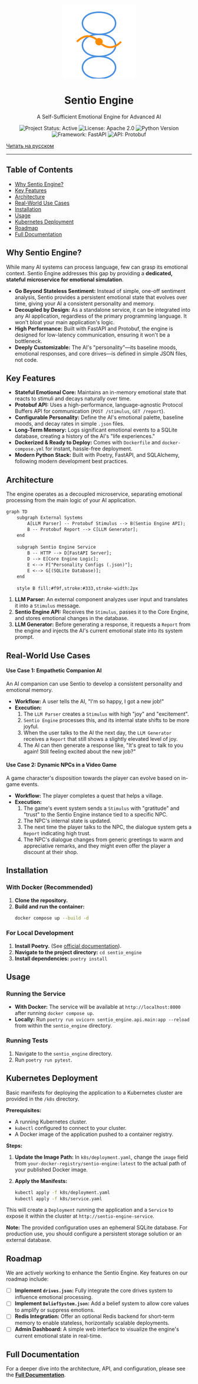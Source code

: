 <div align="center">
  <img src="docs/assets/logo.svg" alt="Sentio Engine Logo" width="200"/>
  <h1>Sentio Engine</h1>
  <p>A Self-Sufficient Emotional Engine for Advanced AI</p>
  <p>
    <img src="https://img.shields.io/badge/Project%20Status-Active-brightgreen" alt="Project Status: Active"/>
    <img src="https://img.shields.io/badge/License-Apache_2.0-blue.svg" alt="License: Apache 2.0"/>
    <img src="https://img.shields.io/badge/Python-3.12+-3776AB.svg?logo=python&logoColor=white" alt="Python Version"/>
    <img src="https://img.shields.io/badge/Framework-FastAPI-009688.svg?logo=fastapi" alt="Framework: FastAPI"/>
    <img src="https://img.shields.io/badge/API-Protobuf-blue" alt="API: Protobuf"/>
  </p>
</div>

[Читать на русском](README.ru.md)

---

## Table of Contents
- [Why Sentio Engine?](#why-sentio-engine)
- [Key Features](#key-features)
- [Architecture](#architecture)
- [Real-World Use Cases](#real-world-use-cases)
- [Installation](#installation)
- [Usage](#usage)
- [Kubernetes Deployment](#kubernetes-deployment)
- [Roadmap](#roadmap)
- [Full Documentation](#full-documentation)

## Why Sentio Engine?

While many AI systems can process language, few can grasp its emotional context. Sentio Engine addresses this gap by providing a **dedicated, stateful microservice for emotional simulation**.

*   **Go Beyond Stateless Sentiment:** Instead of simple, one-off sentiment analysis, Sentio provides a persistent emotional state that evolves over time, giving your AI a consistent personality and memory.
*   **Decoupled by Design:** As a standalone service, it can be integrated into any AI application, regardless of the primary programming language. It won't bloat your main application's logic.
*   **High Performance:** Built with FastAPI and Protobuf, the engine is designed for low-latency communication, ensuring it won't be a bottleneck.
*   **Deeply Customizable:** The AI's "personality"—its baseline moods, emotional responses, and core drives—is defined in simple JSON files, not code.

## Key Features

- **Stateful Emotional Core:** Maintains an in-memory emotional state that reacts to stimuli and decays naturally over time.
- **Protobuf API:** Uses a high-performance, language-agnostic Protocol Buffers API for communication (`POST /stimulus`, `GET /report`).
- **Configurable Personality:** Define the AI's emotional palette, baseline moods, and decay rates in simple `.json` files.
- **Long-Term Memory:** Logs significant emotional events to a SQLite database, creating a history of the AI's "life experiences."
- **Dockerized & Ready to Deploy:** Comes with `Dockerfile` and `docker-compose.yml` for instant, hassle-free deployment.
- **Modern Python Stack:** Built with Poetry, FastAPI, and SQLAlchemy, following modern development best practices.

## Architecture

The engine operates as a decoupled microservice, separating emotional processing from the main logic of your AI application.

```mermaid
graph TD
    subgraph External Systems
        A[LLM Parser] -- Protobuf Stimulus --> B(Sentio Engine API);
        B -- Protobuf Report --> C[LLM Generator];
    end

    subgraph Sentio Engine Service
        B -- HTTP --> D[FastAPI Server];
        D --> E[Core Engine Logic];
        E <--> F["Personality Configs (.json)"];
        E <--> G[(SQLite Database)];
    end

    style B fill:#f9f,stroke:#333,stroke-width:2px
```
1.  **LLM Parser:** An external component analyzes user input and translates it into a `Stimulus` message.
2.  **Sentio Engine API:** Receives the `Stimulus`, passes it to the Core Engine, and stores emotional changes in the database.
3.  **LLM Generator:** Before generating a response, it requests a `Report` from the engine and injects the AI's current emotional state into its system prompt.

## Real-World Use Cases

#### Use Case 1: Empathetic Companion AI

An AI companion can use Sentio to develop a consistent personality and emotional memory.
- **Workflow:** A user tells the AI, "I'm so happy, I got a new job!"
- **Execution:**
    1.  The `LLM Parser` creates a `Stimulus` with high "joy" and "excitement".
    2.  `Sentio Engine` processes this, and its internal state shifts to be more joyful.
    3.  When the user talks to the AI the next day, the `LLM Generator` receives a `Report` that still shows a slightly elevated level of joy.
    4.  The AI can then generate a response like, "It's great to talk to you again! Still feeling excited about the new job?"

#### Use Case 2: Dynamic NPCs in a Video Game

A game character's disposition towards the player can evolve based on in-game events.
- **Workflow:** The player completes a quest that helps a village.
- **Execution:**
    1.  The game's event system sends a `Stimulus` with "gratitude" and "trust" to the Sentio Engine instance tied to a specific NPC.
    2.  The NPC's internal state is updated.
    3.  The next time the player talks to the NPC, the dialogue system gets a `Report` indicating high trust.
    4.  The NPC's dialogue changes from generic greetings to warm and appreciative remarks, and they might even offer the player a discount at their shop.

## Installation

### With Docker (Recommended)
1.  **Clone the repository.**
2.  **Build and run the container:**
    ```bash
    docker compose up --build -d
    ```

### For Local Development
1.  **Install Poetry.** (See [official documentation](https://python-poetry.org/docs/#installation)).
2.  **Navigate to the project directory:** `cd sentio_engine`
3.  **Install dependencies:** `poetry install`

## Usage

### Running the Service
*   **With Docker:** The service will be available at `http://localhost:8000` after running `docker compose up`.
*   **Locally:** Run `poetry run uvicorn sentio_engine.api.main:app --reload` from within the `sentio_engine` directory.

### Running Tests
1.  Navigate to the `sentio_engine` directory.
2.  Run `poetry run pytest`.

## Kubernetes Deployment

Basic manifests for deploying the application to a Kubernetes cluster are provided in the `/k8s` directory.

**Prerequisites:**
*   A running Kubernetes cluster.
*   `kubectl` configured to connect to your cluster.
*   A Docker image of the application pushed to a container registry.

**Steps:**

1.  **Update the Image Path:** In `k8s/deployment.yaml`, change the `image` field from `your-docker-registry/sentio-engine:latest` to the actual path of your published Docker image.

2.  **Apply the Manifests:**
    ```bash
    kubectl apply -f k8s/deployment.yaml
    kubectl apply -f k8s/service.yaml
    ```

This will create a `Deployment` running the application and a `Service` to expose it within the cluster at `http://sentio-engine-service`.

**Note:** The provided configuration uses an ephemeral SQLite database. For production use, you should configure a persistent storage solution or an external database.

## Roadmap

We are actively working to enhance the Sentio Engine. Key features on our roadmap include:

- [ ] **Implement `drives.json`:** Fully integrate the core drives system to influence emotional processing.
- [ ] **Implement `BeliefSystem.json`:** Add a belief system to allow core values to amplify or suppress emotions.
- [ ] **Redis Integration:** Offer an optional Redis backend for short-term memory to enable stateless, horizontally scalable deployments.
- [ ] **Admin Dashboard:** A simple web interface to visualize the engine's current emotional state in real-time.

## Full Documentation

For a deeper dive into the architecture, API, and configuration, please see the **[Full Documentation](./docs/en/01_introduction.md)**.

